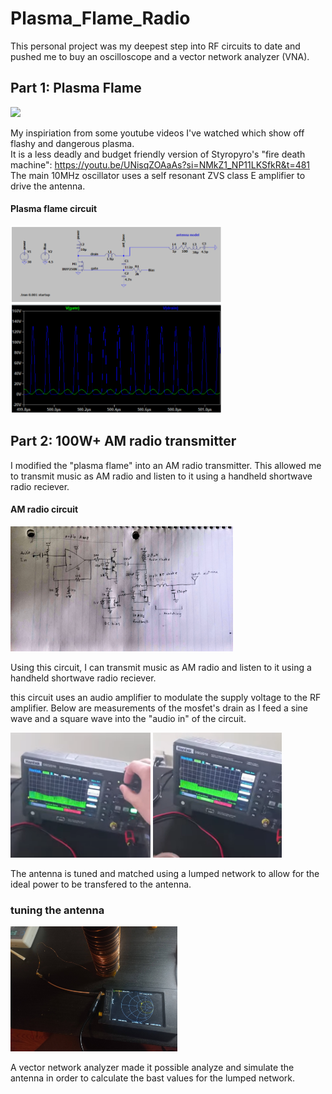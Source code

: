 # Plasma_Flame_Radio


This personal project was my deepest step into RF circuits to date and pushed me to buy an oscilloscope and a vector network analyzer (VNA).


## Part 1: Plasma Flame  
<img src=".\Media\plasma flame.gif" height="200"  />  

My inspiriation from some youtube videos I've watched which show off flashy and dangerous plasma.  
It is a less deadly and budget friendly version of Styropyro's "fire death machine": https://youtu.be/UNisqZOAaAs?si=NMkZ1_NP11LKSfkR&t=481  
The main 10MHz oscillator uses a self resonant ZVS class E amplifier to drive the antenna.  

#### Plasma flame circuit  
<img src=".\Media\flame_ltspice.png" height="300"  />  

## Part 2: 100W+ AM radio transmitter  

I modified the "plasma flame" into an AM radio transmitter. This allowed me to transmit music as AM radio and listen to it using a handheld shortwave radio reciever.  

#### AM radio circuit  

<img src=".\Media\radio circuit.jpg" height="200"  />  

Using this circuit, I can transmit music as AM radio and listen to it using a handheld shortwave radio reciever.  

this circuit uses an audio amplifier to modulate the supply voltage to the RF amplifier. Below are measurements of the mosfet's drain as I feed a sine wave and a square wave into the "audio in" of the circuit. 

<img src=".\Media\AM sine.png" height="200"  />   <img src=".\Media\AM square.png" height="200"  />  

The antenna is tuned and matched using a lumped network to allow for the ideal power to be transfered to the antenna.

### tuning the antenna 

<img src=".\Media\plasma candle antenna vna.jpg" height="200"  />   

A vector network analyzer made it possible analyze and simulate the antenna in order to calculate the bast values for the lumped network.